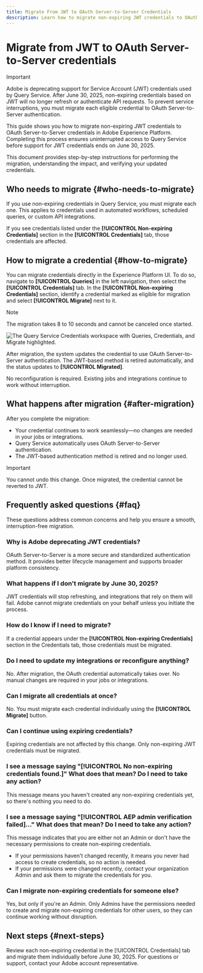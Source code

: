 ```yaml
---
title: Migrate From JWT to OAuth Server-to-Server Credentials
description: Learn how to migrate non-expiring JWT credentials to OAuth Server-to-Server credentials in Adobe Experience Platform to maintain secure, uninterrupted access to Query Service before support for JWT ends on June 30, 2025. This guide provides step-by-step instructions, explains post-migration behavior, and answers common questions.
---
```

# Migrate from JWT to OAuth Server-to-Server credentials

>[!IMPORTANT]
>
>Adobe is deprecating support for Service Account (JWT) credentials used by Query Service. After June 30, 2025, non-expiring credentials based on JWT will no longer refresh or authenticate API requests. To prevent service interruptions, you must migrate each eligible credential to OAuth Server-to-Server authentication.

This guide shows you how to migrate non-expiring JWT credentials to OAuth Server-to-Server credentials in Adobe Experience Platform. Completing this process ensures uninterrupted access to Query Service before support for JWT credentials ends on June 30, 2025.

This document provides step-by-step instructions for performing the migration, understanding the impact, and verifying your updated credentials.

## Who needs to migrate {#who-needs-to-migrate}

If you use non-expiring credentials in Query Service, you must migrate each one. This applies to credentials used in automated workflows, scheduled queries, or custom API integrations.

If you see credentials listed under the **[!UICONTROL Non-expiring Credentials]** section in the **[!UICONTROL Credentials]** tab, those credentials are affected.

## How to migrate a credential {#how-to-migrate}

You can migrate credentials directly in the Experience Platform UI. To do so, navigate to **[!UICONTROL Queries]** in the left navigation, then select the **[!UICONTROL Credentials]** tab. In the **[!UICONTROL Non-expiring Credentials]** section, identify a credential marked as eligible for migration and select **[!UICONTROL Migrate]** next to it.

>[!NOTE]
>
>The migration takes 8 to 10 seconds and cannot be canceled once started.

![The Query Service Credentials workspace with Queries, Credentials, and Migrate highlighted.]()

After migration, the system updates the credential to use OAuth Server-to-Server authentication. The JWT-based method is retired automatically, and the status updates to **[!UICONTROL Migrated]**.

No reconfiguration is required. Existing jobs and integrations continue to work without interruption.

## What happens after migration {#after-migration}

After you complete the migration:

- Your credential continues to work seamlessly—no changes are needed in your jobs or integrations.
- Query Service automatically uses OAuth Server-to-Server authentication.
- The JWT-based authentication method is retired and no longer used.

>[!IMPORTANT]
>
>You cannot undo this change. Once migrated, the credential cannot be reverted to JWT.

## Frequently asked questions {#faq}

These questions address common concerns and help you ensure a smooth, interruption-free migration.

### Why is Adobe deprecating JWT credentials?

OAuth Server-to-Server is a more secure and standardized authentication method. It provides better lifecycle management and supports broader platform consistency.

### What happens if I don't migrate by June 30, 2025?

JWT credentials will stop refreshing, and integrations that rely on them will fail. Adobe cannot migrate credentials on your behalf unless you initiate the process.

### How do I know if I need to migrate?

If a credential appears under the **[!UICONTROL Non-expiring Credentials]** section in the Credentials tab, those credentials must be migrated.

### Do I need to update my integrations or reconfigure anything?

No. After migration, the OAuth credential automatically takes over. No manual changes are required in your jobs or integrations.

### Can I migrate all credentials at once?

No. You must migrate each credential individually using the **[!UICONTROL Migrate]** button.

### Can I continue using expiring credentials?

Expiring credentials are not affected by this change. Only non-expiring JWT credentials must be migrated.

### I see a message saying "[!UICONTROL No non-expiring credentials found.]" What does that mean? Do I need to take any action?

This message means you haven't created any non-expiring credentials yet, so there's nothing you need to do.

### I see a message saying "[!UICONTROL AEP admin verification failed]..." What does that mean? Do I need to take any action?

This message indicates that you are either not an Admin or don't have the necessary permissions to create non-expiring credentials.

- If your permissions haven't changed recently, it means you never had access to create credentials, so no action is needed.
- If your permissions were changed recently, contact your organization Admin and ask them to migrate the credentials for you.

### Can I migrate non-expiring credentials for someone else?

Yes, but only if you're an Admin. Only Admins have the permissions needed to create and migrate non-expiring credentials for other users, so they can continue working without disruption.

## Next steps {#next-steps}

Review each non-expiring credential in the [!UICONTROL Credentials] tab and migrate them individually before June 30, 2025. For questions or support, contact your Adobe account representative.
